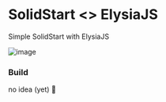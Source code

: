 # SolidStart <> ElysiaJS

Simple SolidStart with ElysiaJS

![image](https://github.com/fecony/solid-elysia/assets/36774784/4641790b-b76a-47f0-bd1e-cff8471af4cb)

### Build

no idea (yet) 🦊

